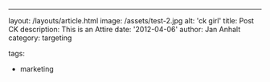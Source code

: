 ---

layout: /layouts/article.html
image: /assets/test-2.jpg
alt: 'ck girl'
title: Post CK
description: This is an Attire
date: '2012-04-06'
author: Jan Anhalt
category: targeting

tags:

- marketing
